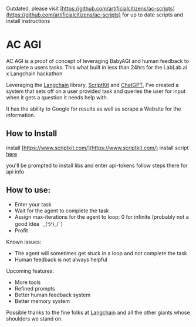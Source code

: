 Outdated, please visit [https://github.com/artificialcitizens/ac-scripts](https://github.com/artificialcitizens/ac-scripts) for up to date scripts and install instructions
# AC AGI

AC AGI is a proof of concept of leveraging BabyAGI and human feedback to complete a users tasks. This what built in less than 24hrs for the LabLab.ai x Langchain hackathon

Leveraging the [Langchain](https://docs.langchain.com/docs/) library, [ScriptKit](https://www.scriptkit.com/) and [ChatGPT](https://platform.openai.com/), I've created a system that sets off on a user provided task and queries the user for input when it gets a question it needs help with.

It has the ability to Google for results as well as scrape a Website for the information.

## How to Install

install [https://www.scriptkit.com/](https://www.scriptkit.com/)
install script [here](https://github.com/johnlindquist/kit/discussions/1231)

you'll be prompted to install libs and enter api-tokens follow steps there for api info

## How to use:

- Enter your task
- Wait for the agent to complete the task
- Assign max-iterations for the agent to loop: 0 for infinite (probably not a good idea ¯\_(ツ)\_/¯)
- Profit

Known issues:

- The agent will sometimes get stuck in a loop and not complete the task
- Human feedback is not always helpful

Upcoming features:

- More tools
- Refined prompts
- Better human feedback system
- Better memory system

Possible thanks to the fine folks at [Langchain](https://js.langchain.com/docs/use_cases/autonomous_agents/baby_agi#example-with-tools)
and all the other giants whose shoulders we stand on.
